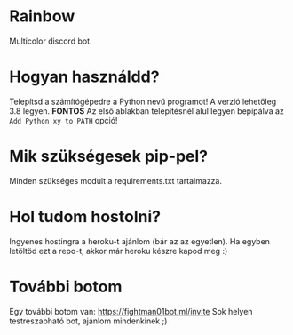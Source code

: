 # Rainbow
Multicolor discord bot.

# Hogyan használdd?
Telepítsd a számítógépedre a Python nevű programot! A verzió lehetőleg 3.8 legyen.
**FONTOS** Az első ablakban telepítésnél alul legyen bepipálva az `Add Python xy to PATH` opció!

# Mik szükségesek pip-pel?
Minden szükséges modult a requirements.txt tartalmazza. 

# Hol tudom hostolni?
Ingyenes hostingra a heroku-t ajánlom (bár az az egyetlen). Ha egyben letöltöd ezt a repo-t, akkor már heroku készre kapod meg :)

# További botom
Egy további botom van: https://fightman01bot.ml/invite
Sok helyen testreszabható bot, ajánlom mindenkinek ;)

